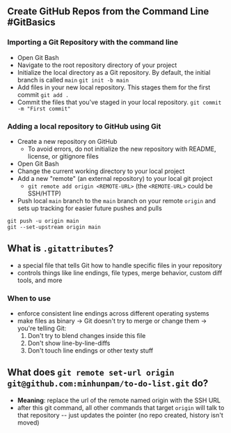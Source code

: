 ## Create GitHub Repos from the Command Line #GitBasics
### Importing a Git Repository with the command line
- Open Git Bash
- Navigate to the root repository directory of your project
- Initialize the local directory as a Git repository. By default, the initial branch is called `main`
		`git init -b main`
- Add files in your new local repository. This stages them for the first commit
		`git add .`
- Commit the files that you've staged in your local repository.
		`git commit -m "First commit"`

### Adding a local repository to GitHub using Git
- Create a new repository on GitHub
	- To avoid errors, do not initialize the new repository with README, license, or gitignore files
- Open Git Bash
- Change the current working directory to your local project
- Add a new "remote" (an external repository) to your local git project
	- `git remote add origin <REMOTE-URL>` (the `<REMOTE-URL>` could be SSH/HTTP)
- Push local `main` branch to the `main` branch on your remote `origin` and sets up tracking for easier future pushes and pulls
```
git push -u origin main
git --set-upstream origin main
```

## What is `.gitattributes`?
- a special file that tells Git how to handle specific files in your repository
- controls things like line endings, file types, merge behavior, custom diff tools, and more

### When to use
- enforce consistent line endings across different operating systems
- make files as binary -> Git doesn't try to merge or change them -> you're telling Git:
	1. Don't try to blend changes inside this file
	2. Don't show line-by-line-diffs
	3. Don't touch line endings or other texty stuff

## What does `git remote set-url origin git@github.com:minhunpam/to-do-list.git` do?
- **Meaning**: replace the url of the remote named origin with the SSH URL
- after this git command, all other commands that target `origin` will talk to that repository -- just updates the pointer (no repo created, history isn't moved)
